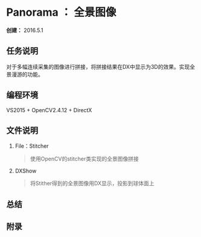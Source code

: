 # Panorama ： 全景图像

**创建：** 2016.5.1

## 任务说明

对于多幅连续采集的图像进行拼接，将拼接结果在DX中显示为3D的效果。实现全景漫游的功能。

## 编程环境

VS2015 + OpenCV2.4.12 + DirectX

## 文件说明

1. File：Stitcher

	> 使用OpenCV的stitcher类实现的全景图像拼接
	
2.  DXShow

	> 将Stither得到的全景图像用DX显示，投影到球体面上

## 总结


## 附录